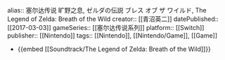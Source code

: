 alias:: 塞尔达传说 旷野之息, ゼルダの伝説 ブレス オブ ザ ワイルド, The Legend of Zelda: Breath of the Wild
creator:: [[青沼英二]]
datePublished:: [[2017-03-03]]
gameSeries:: [[塞尔达传说系列]]
platform:: [[Switch]]
publisher:: [[Nintendo]] 
tags:: [[Nintendo]], [[Nintendo/Game]], [[Game]]

- {{embed [[Soundtrack/The Legend of Zelda: Breath of the Wild]]}}